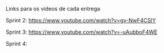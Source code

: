 Links para os vídeos de cada entrega

Sprint 2: https://www.youtube.com/watch?v=gy-NwF4CSlY

Sprint 3: https://www.youtube.com/watch?v=-uAubboF4WE

Sprint 4:

